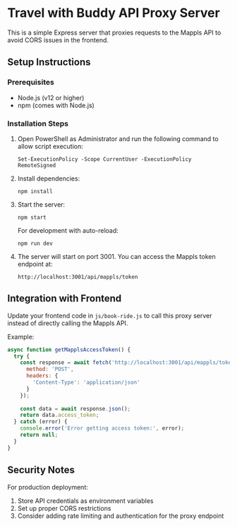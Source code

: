 # Travel with Buddy API Proxy Server

This is a simple Express server that proxies requests to the Mappls API to avoid CORS issues in the frontend.

## Setup Instructions

### Prerequisites
- Node.js (v12 or higher)
- npm (comes with Node.js)

### Installation Steps

1. Open PowerShell as Administrator and run the following command to allow script execution:
   ```
   Set-ExecutionPolicy -Scope CurrentUser -ExecutionPolicy RemoteSigned
   ```

2. Install dependencies:
   ```
   npm install
   ```

3. Start the server:
   ```
   npm start
   ```
   
   For development with auto-reload:
   ```
   npm run dev
   ```

4. The server will start on port 3001. You can access the Mappls token endpoint at:
   ```
   http://localhost:3001/api/mappls/token
   ```

## Integration with Frontend

Update your frontend code in `js/book-ride.js` to call this proxy server instead of directly calling the Mappls API.

Example:
```javascript
async function getMapplsAccessToken() {
  try {
    const response = await fetch('http://localhost:3001/api/mappls/token', {
      method: 'POST',
      headers: {
        'Content-Type': 'application/json'
      }
    });
    
    const data = await response.json();
    return data.access_token;
  } catch (error) {
    console.error('Error getting access token:', error);
    return null;
  }
}
```

## Security Notes

For production deployment:
1. Store API credentials as environment variables
2. Set up proper CORS restrictions
3. Consider adding rate limiting and authentication for the proxy endpoint 